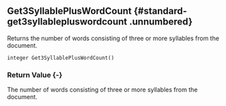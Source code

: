 ## Get3SyllablePlusWordCount {#standard-get3syllablepluswordcount .unnumbered}

Returns the number of words consisting of three or more syllables from the document.

```{sql}
integer Get3SyllablePlusWordCount()
```

### Return Value {-}

The number of words consisting of three or more syllables from the document.